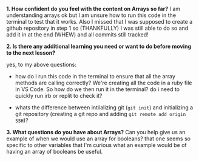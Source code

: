 **1. How confident do you feel with the content on Arrays so far?**  I am understanding arrays ok but I am unsure how to run this code in the terminal to test that it works. Also I missed that I was supposed to create a github repository in step 1 so (THANKFULLY) I was still able to do so and add it in at the end (WHEW) and all commits still tracked! 

**2. Is there any additional learning you need or want to do before moving to the next lesson?**

yes, to my above questions:
- how do I run this code in the terminal to ensure that all the array methods are calling correctly? We're creating all the code in a ruby file in VS Code. So how do we then run it in the terminal? do i need to quickly run irb or replit to check it?

- whats the difference between intiializing git (`git init`) and  initializing a git repository (creating a git repo and adding `git remote add origin SSH`)?

**3. What questions do you have about Arrays?**
Can you help give us an example of when we would use an array for booleans? that one seems so specific to other variables that I'm curious what an example would be of having an array of booleans be useful.